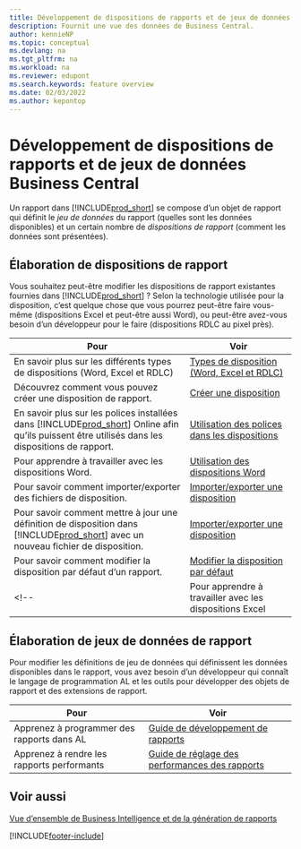 ```yaml
---
title: Développement de dispositions de rapports et de jeux de données
description: Fournit une vue des données de Business Central.
author: kennieNP
ms.topic: conceptual
ms.devlang: na
ms.tgt_pltfrm: na
ms.workload: na
ms.reviewer: edupont
ms.search.keywords: feature overview
ms.date: 02/03/2022
ms.author: kepontop
---
```


# <a name="developing-business-central-report-layouts-and-datasets"></a><a name="developing-business-central-report-layouts-and-datasets"></a>Développement de dispositions de rapports et de jeux de données Business Central

Un rapport dans [!INCLUDE[prod_short](includes/prod_short.md)] se compose d’un objet de rapport qui définit le _jeu de données_ du rapport (quelles sont les données disponibles) et un certain nombre de _dispositions de rapport_ (comment les données sont présentées).  

## <a name="developing-report-layouts"></a><a name="developing-report-layouts"></a>Élaboration de dispositions de rapport

Vous souhaitez peut-être modifier les dispositions de rapport existantes fournies dans [!INCLUDE[prod_short](includes/prod_short.md)] ? Selon la technologie utilisée pour la disposition, c’est quelque chose que vous pourrez peut-être faire vous-même (dispositions Excel et peut-être aussi Word), ou peut-être avez-vous besoin d’un développeur pour le faire (dispositions RDLC au pixel près).

| Pour | Voir |
|--|--|
| En savoir plus sur les différents types de dispositions (Word, Excel et RDLC) | [Types de disposition (Word, Excel et RDLC)](ui-manage-report-layouts.md) |
| Découvrez comment vous pouvez créer une disposition de rapport. | [Créer une disposition](ui-how-create-custom-report-layout.md) |
| En savoir plus sur les polices installées dans [!INCLUDE[prod_short](includes/prod_short.md)] Online afin qu’ils puissent être utilisés dans les dispositions de rapport. | [Utilisation des polices dans les dispositions](ui-fonts.md) |
| Pour apprendre à travailler avec les dispositions Word. | [Utilisation des dispositions Word](ui-how-add-fields-word-report-layout.md) |
| Pour savoir comment importer/exporter des fichiers de disposition. | [Importer/exporter une disposition](ui-how-import-and-export-report-layout.md) |
| Pour savoir comment mettre à jour une définition de disposition dans [!INCLUDE[prod_short](includes/prod_short.md)] avec un nouveau fichier de disposition. | [Importer/exporter une disposition](ui-how-import-and-export-report-layout.md) |
| Pour savoir comment modifier la disposition par défaut d’un rapport. | [Modifier la disposition par défaut](ui-how-change-layout-currently-used-report.md) |
<!-- | Pour apprendre à travailler avec les dispositions Excel | [Utilisation des dispositions d’Excel](ui-how-add-fields-word-report-layout.md) | -->

## <a name="developing-report-datasets"></a><a name="developing-report-datasets"></a>Élaboration de jeux de données de rapport

 Pour modifier les définitions de jeu de données qui définissent les données disponibles dans le rapport, vous avez besoin d’un développeur qui connaît le langage de programmation AL et les outils pour développer des objets de rapport et des extensions de rapport.

| Pour | Voir |
|--|--|
| Apprenez à programmer des rapports dans AL | [Guide de développement de rapports](/dynamics365/business-central/dev-itpro/developer/devenv-reports) |
| Apprenez à rendre les rapports performants | [Guide de réglage des performances des rapports](/dynamics365/business-central/dev-itpro/performance/performance-developer#writing-efficient-reports) |

## <a name="see-also"></a><a name="see-also"></a>Voir aussi

[Vue d’ensemble de Business Intelligence et de la génération de rapports](reports-use-reports.md)


[!INCLUDE[footer-include](includes/footer-banner.md)]
